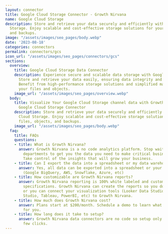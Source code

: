 ```yaml
---
layout: connector
title: Google Cloud Storage Connector - Growth Nirvana
name: Google Cloud Storage
description: Store and retrieve your data securely and efficiently with Google Cloud
  Storage. Enjoy scalable and cost-effective storage solutions for your files, objects,
  and backups.
image: "/assets/images/seo_pages/body.webp"
date: '2023-08-18'
categories: connectors
permalink: connectors/gcs
icon_url: "/assets/images/seo_pages/connectors/gcs"
sections:
  overview:
    title: Google Cloud Storage Data Connector
    description: Experience secure and scalable data storage with Google Cloud Storage.
      Store and retrieve your data easily, ensuring data integrity and durability.
      Benefit from high-performance storage solutions and simplified management of
      your files and objects.
    image_url: "/assets/images/seo_pages/overview.webp"
  body:
    title: Visualize Your Google Cloud Storage channel data with Growth Nirvana's
      Google Cloud Storage Connector
    description: Store and retrieve your data securely and efficiently with Google
      Cloud Storage. Enjoy scalable and cost-effective storage solutions for your
      files, objects, and backups.
    image_url: "/assets/images/seo_pages/body.webp"
  faq:
    title: FAQs
    questions:
    - title: What is Growth Nirvana?
      answer: Growth Nirvana is a no code analytics platform. Stop waiting for other
        departments to get you the data you need to make critical business decisions.
        Take control of the insights that will grow your business.
    - title: Can I export the data into a spreadsheet or my data warehouse?
      answer: Yes, all data can be exported into a spreadsheet or your data warehouse
        (Google BigQuery, AWS, Snowflake, Azure, etc)
    - title: How customizable are Growth Nirvana reports?
      answer: Growth Nirvana reporting is 100% white labeled and customized to your
        specifications. Growth Nirvana can create the reports so you don’t have to
        or you can connect your visualization tools (Looker Data Studio/Google Data
        Studio, Tableau, PowerBI, etc) to Growth Nirvana.
    - title: How much does Growth Nirvana cost?
      answer: Plans start at $200/month. Schedule a demo to learn what plan is best
        for you.
    - title: How long does it take to setup?
      answer: Growth Nirvana data connectors are no code so setup only requires a
        few clicks.
---
```

